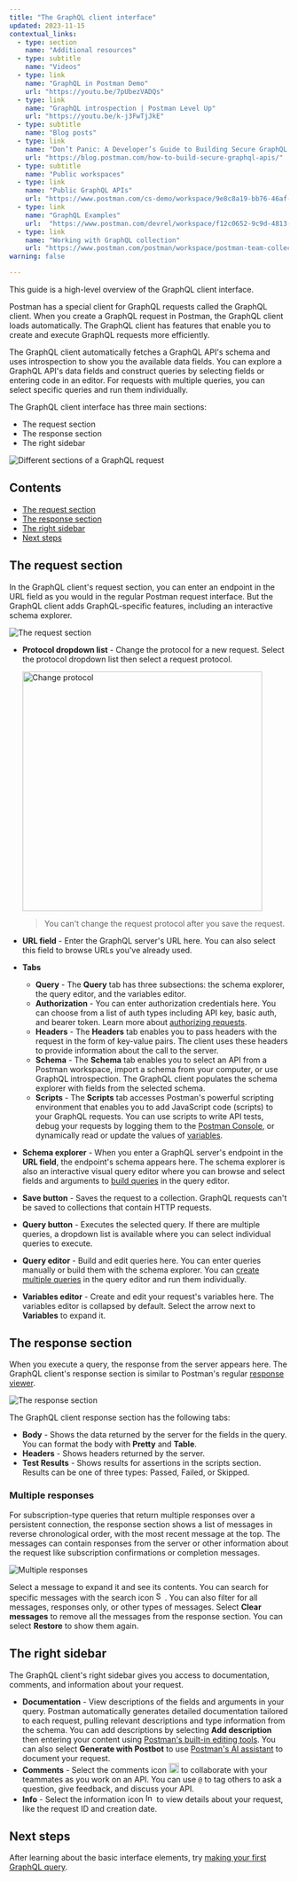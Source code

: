 ```yaml
---
title: "The GraphQL client interface"
updated: 2023-11-15
contextual_links:
  - type: section
    name: "Additional resources"
  - type: subtitle
    name: "Videos"
  - type: link
    name: "GraphQL in Postman Demo"
    url: "https://youtu.be/7pUbezVADQs"
  - type: link
    name: "GraphQL introspection | Postman Level Up"
    url: "https://youtu.be/k-j3FwTjJkE"
  - type: subtitle
    name: "Blog posts"
  - type: link
    name: "Don’t Panic: A Developer’s Guide to Building Secure GraphQL APIs"
    url: "https://blog.postman.com/how-to-build-secure-graphql-apis/"
  - type: subtitle
    name: "Public workspaces"
  - type: link
    name: "Public GraphQL APIs"
    url: "https://www.postman.com/cs-demo/workspace/9e8c8a19-bb76-46af-9e8d-5747bf8fcce5"
  - type: link
    name: "GraphQL Examples"
    url:  "https://www.postman.com/devrel/workspace/f12c0652-9c9d-4813-968b-c8ed0b3f0022"
  - type: link
    name: "Working with GraphQL collection"
    url: "https://www.postman.com/postman/workspace/postman-team-collections/collection/1559645-c0dd3eb3-5258-4ddd-a6e4-2780c5212e33?ctx=documentation"
warning: false

---
```


This guide is a high-level overview of the GraphQL client interface.

Postman has a special client for GraphQL requests called the GraphQL client. When you create a GraphQL request in Postman, the GraphQL client loads automatically. The GraphQL client has features that enable you to create and execute GraphQL requests more efficiently.

The GraphQL client automatically fetches a GraphQL API's schema and uses introspection to show you the available data fields. You can explore a GraphQL API's data fields and construct queries by selecting fields or entering code in an editor. For requests with multiple queries, you can select specific queries and run them individually.

The GraphQL client interface has three main sections:

* The request section
* The response section
* The right sidebar

![Different sections of a GraphQL request](https://assets.postman.com/postman-docs/v10/graphql-request-full-view-v10-4.jpg)

## Contents

* [The request section](#the-request-section)
* [The response section](#the-response-section)
* [The right sidebar](#the-right-sidebar)
* [Next steps](#next-steps)

## The request section

In the GraphQL client's request section, you can enter an endpoint in the URL field as you would in the regular Postman request interface. But the GraphQL client adds GraphQL-specific features, including an interactive schema explorer.

<img src="https://assets.postman.com/postman-docs/v10/graphql-request-section-v10-20-9.jpg" alt="The request section">

* **Protocol dropdown list** - Change the protocol for a new request. Select the protocol dropdown list then select a request protocol.

    <img src="https://assets.postman.com/postman-docs/v10/change-protocol-v10-20.jpg" alt="Change protocol" width="432"/>

    > You can't change the request protocol after you save the request.

* **URL field** - Enter the GraphQL server's URL here. You can also select this field to browse URLs you've already used.
* **Tabs**
    * **Query** - The **Query** tab has three subsections: the schema explorer, the query editor, and the variables editor.
    * **Authorization** - You can enter authorization credentials here. You can choose from a list of auth types including API key, basic auth, and bearer token. Learn more about [authorizing requests](/docs/sending-requests/authorization/authorization).
    * **Headers** - The **Headers** tab enables you to pass headers with the request in the form of key-value pairs. The client uses these headers to provide information about the call to the server.
    * **Schema** - The **Schema** tab enables you to select an API from a Postman workspace, import a schema from your computer, or use GraphQL introspection. The GraphQL client populates the schema explorer with fields from the selected schema.
    * **Scripts** - The **Scripts** tab accesses Postman's powerful scripting environment that enables you to add JavaScript code (scripts) to your GraphQL requests. You can use scripts to write API tests, debug your requests by logging them to the [Postman Console](https://learning.postman.com/docs/sending-requests/troubleshooting-api-requests/), or dynamically read or update the values of [variables](https://learning.postman.com/docs/sending-requests/variables/).
* **Schema explorer** - When you enter a GraphQL server's endpoint in the **URL field**, the endpoint's schema appears here. The schema explorer is also an interactive visual query editor where you can browse and select fields and arguments to [build queries](/docs/sending-requests/graphql/graphql-client-first-request/#create-a-graphql-request-with-one-query) in the query editor.
* **Save button** - Saves the request to a collection. GraphQL requests can't be saved to collections that contain HTTP requests.
* **Query button** - Executes the selected query. If there are multiple queries, a dropdown list is available where you can select individual queries to execute.
* **Query editor** - Build and edit queries here. You can enter queries manually or build them with the schema explorer. You can [create multiple queries](/docs/sending-requests/graphql/graphql-client-first-request/#create-a-graphql-request-with-multiple-queries) in the query editor and run them individually.
* **Variables editor** - Create and edit your request's variables here. The variables editor is collapsed by default. Select the arrow next to **Variables** to expand it.

## The response section

When you execute a query, the response from the server appears here. The GraphQL client's response section is similar to Postman's regular [response viewer](/docs/sending-requests/responses/).

<img src="https://assets.postman.com/postman-docs/v10/graphql-response-v10-20.jpg" alt="The response section">

The GraphQL client response section has the following tabs:

* **Body** - Shows the data returned by the server for the fields in the query. You can format the body with **Pretty** and **Table**.
* **Headers** - Shows headers returned by the server.
* **Test Results** - Shows results for assertions in the scripts section. Results can be one of three types: Passed, Failed, or Skipped.

### Multiple responses

For subscription-type queries that return multiple responses over a persistent connection, the response section shows a list of messages in reverse chronological order, with the most recent message at the top. The messages can contain responses from the server or other information about the request like subscription confirmations or completion messages.

<img src="https://assets.postman.com/postman-docs/v10/graphql-multiple-responses-v10-20.jpg" alt="Multiple responses">

Select a message to expand it and see its contents. You can search for specific messages with the search icon <img alt="Search icon" src="https://assets.postman.com/postman-docs/icon-search-v9.jpg#icon" width="16px">. You can also filter for all messages, responses only, or other types of messages. Select **Clear messages** to remove all the messages from the response section. You can select **Restore** to show them again.

## The right sidebar

The GraphQL client's right sidebar gives you access to documentation, comments, and information about your request.

* **Documentation** - View descriptions of the fields and arguments in your query. Postman automatically generates detailed documentation tailored to each request, pulling relevant descriptions and type information from the schema. You can add descriptions by selecting **Add description** then entering your content using [Postman's built-in editing tools](/docs/publishing-your-api/authoring-your-documentation/#writing-descriptions-in-the-postman-editor). You can also select **Generate with Postbot** to use [Postman's AI assistant](/docs/getting-started/basics/about-postbot/) to document your request.
* **Comments** - Select the comments icon	<img alt="Comments icon" src="https://assets.postman.com/postman-docs/icon-comments-v9.jpg#icon" width="18px"> to collaborate with your teammates as you work on an API. You can use `@` to tag others to ask a question, give feedback, and discuss your API.
* **Info** - Select the information icon <img alt="Information icon" src="https://assets.postman.com/postman-docs/icon-information-v9-5.jpg#icon" width="16px"> to view details about your request, like the request ID and creation date.

## Next steps

After learning about the basic interface elements, try [making your first GraphQL query](/docs/sending-requests/graphql/graphql-client-first-request/).
